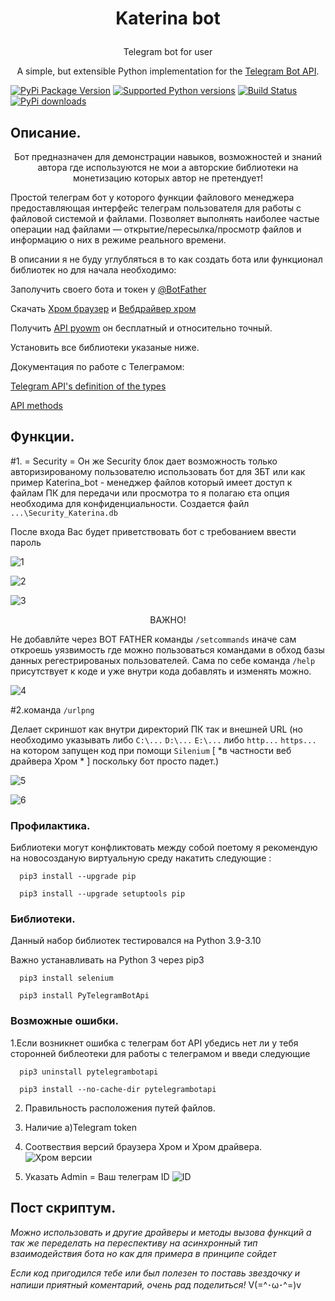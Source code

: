 # <p align="center"> Katerina bot
  
  
<p align="center">Telegram bot for user
  <p align="center">A simple, but extensible Python implementation for the <a href="https://core.telegram.org/bots/api">Telegram Bot API</a>.
    
    
[![PyPi Package Version](https://img.shields.io/pypi/v/pyTelegramBotAPI.svg)](https://pypi.python.org/pypi/pyTelegramBotAPI)
[![Supported Python versions](https://img.shields.io/pypi/pyversions/pyTelegramBotAPI.svg)](https://pypi.python.org/pypi/pyTelegramBotAPI)
[![Build Status](https://travis-ci.org/eternnoir/pyTelegramBotAPI.svg?branch=master)](https://travis-ci.org/eternnoir/pyTelegramBotAPI)
[![PyPi downloads](https://img.shields.io/pypi/dm/pyTelegramBotAPI.svg)](https://pypi.org/project/pyTelegramBotAPI/)    

## Описание.

<p align="center">Бот предназначен для демонстрации навыков, возможностей и знаний автора где используются не мои а авторские библиотеки на монетизацию которых автор не претендует!

	

Простой телеграм бот у которого функции файлового менеджера предоставляющая интерфейс телеграм пользователя для работы с файловой системой и файлами. Позволяет выполнять наиболее частые операции над файлами — открытие/пересылка/просмотр файлов и информацию о них в режиме реального времени.

В описании я не буду углубляться в то как создать бота или функционал библиотек но для начала необходимо:
 
Заполучить своего бота и токен у [@BotFather](https://core.telegram.org/bots#botfather)

Скачать [Хром браузер](https://www.google.com/intl/uk_ua/chrome/) и [Вебдрайвер хром](https://chromedriver.chromium.org/downloads)
	  
Получить [API pyowm](https://openweathermap.org/api/one-call-api) он бесплатный и относительно точный. 
	  
Установить все библиотеки указаные ниже.
 	  	  
	  
Документация по работе с Телеграмом:
	  
[Telegram API's definition of the types](https://core.telegram.org/bots/api#available-types)

[API methods](https://core.telegram.org/bots/api#available-methods)
	
## Функции.

#1. = Security =
Он же Security блок дает возможность только авторизированому пользователю использовать бот для ЗБТ или как пример Katerina_bot - менеджер файлов который имеет доступ к файлам ПК для передачи или просмотра то я полагаю єта опция необходима для конфиденциальности. Создается файл `...\Security_Katerina.db` 

После входа Вас будет приветствовать бот с требованием ввести пароль
	
![1](https://github.com/ViRonin/Katerina_bot/blob/main/file%20for%20Katerina/a1.PNG)
	
![2](https://github.com/ViRonin/Katerina_bot/blob/main/file%20for%20Katerina/a2.PNG)

![3](https://github.com/ViRonin/Katerina_bot/blob/main/file%20for%20Katerina/a3.PNG)


	
<p align="center">ВАЖНО!
	
Не добавлйте через BOT FATHER команды `/setcommands` иначе сам откроешь уязвимость где можно пользоваться командами в обход базы данных регестрированых пользователей.
Сама по себе команда `/help` присутствует к коде и уже внутри кода добавлять и изменять можно.

![4](https://github.com/ViRonin/Katerina_bot/blob/main/file%20for%20Katerina/a4.PNG)


	
#2.команда `/urlpng` 

Делает скриншот как внутри директорий ПК так и внешней URL (но необходимо указывать либо `C:\...` `D:\...` `E:\...` либо `http...` `https...`  на котором запущен код при помощи `Silenium` [ *в частности веб драйвера Хром * ] поскольку бот просто падет.)

![5](https://github.com/ViRonin/Katerina_bot/blob/main/file%20for%20Katerina/a5.PNG)

![6](https://github.com/ViRonin/Katerina_bot/blob/main/file%20for%20Katerina/a6.PNG)
	

### Профилактика. 
Библиотеки могут конфликтовать между собой поетому я рекомендую на новосозданую виртуальную среду накатить следующие :	  

	  pip3 install --upgrade pip
	  
	  pip3 install --upgrade setuptools pip
	  

### Библиотеки.
Данный набор библиотек тестировался на Python 3.9-3.10
 
Важно устанавливать на Python 3 через pip3
	 
	  pip3 install selenium
	 	  	 
	  pip3 install PyTelegramBotApi
	  

### Возможные ошибки.
	  
1.Если возникнет ошибка с телеграм бот API убедись нет ли у тебя сторонней библеотеки для работы с телеграмом и введи следующие

	  
	  pip3 uninstall pytelegrambotapi
	  
	  pip3 install --no-cache-dir pytelegrambotapi

2. Правильность расположения путей файлов.
	
3. Наличие a)Telegram token  
	
4. Соотвествия версий браузера Хром и Хром драйвера.
  ![Хром версии](https://github.com/ViRonin/Alisa_bot/blob/main/chrome%20seting%202.PNG)
	
5. Указать Admin = Ваш телеграм ID
  ![ID](https://github.com/ViRonin/Alisa_bot/blob/main/telegram%20id.PNG)


	

	
	
	
## Пост скриптум.

*Можно использовать и другие драйверы и методы вызова функций а так же переделать на переспективу на асинхронный тип взаимодействия бота но как для примера в принципе сойдет*

	
*Если код пригодился тебе или был полезен то поставь звездочку и напиши приятный коментарий, очень рад поделиться!* V(=^･ω･^=)v
